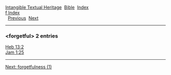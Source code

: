 [Intangible Textual Heritage](../../index)  [Bible](../index) 
[Index](index)   
[f Index](_f_)  
  [Previous](c04433)  [Next](c04435) 

------------------------------------------------------------------------

### &lt;forgetful&gt; 2 entries

[Heb 13:2](../kjv/heb013.htm#002)  
[Jam 1:25](../kjv/jam001.htm#025)  

------------------------------------------------------------------------

[Next: forgetfulness (1)](c04435)
